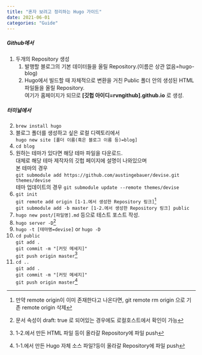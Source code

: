 ```yaml
---
title: "혼자 보려고 정리하는 Hugo 가이드"
date: 2021-06-01
categories: "Guide"
---
```

##### Github에서
1. 두개의 Repository 생성
    1. 발행할 블로그의 기본 데이터들을 올릴 Repository.(이름은 상관 없음=hugo-blog)
    2. Hugo에서 빌드할 때 자체적으로 변환을 거친 Public 폴더 안의 생성된 HTML 파일들을 올릴 Repository.  
    여기가 홈페이지가 되므로 **[깃헙 아이디=rvngithub].github.io** 로 생성.


##### 터미널에서
2. ```brew install hugo```
3. 블로그 폴더를 생성하고 싶은 로컬 디렉토리에서  
```hugo new site [폴더 이름(혹은 블로그 이름 등)=blog]```
4. ```cd blog```
5. 원하는 테마가 있다면 해당 테마 파일을 다운로드.  
대체로 해당 테마 제작자의 깃헙 페이지에 설명이 나와있으며  
본 테마의 경우  
```git submodule add https://github.com/austingebauer/devise.git themes/devise```  
테마 업데이트의 경우 ```git submodule update --remote themes/devise```
6. ```git init```  
```git remote add origin [1-1.에서 생성한 Repository 링크]```[^1]  
```git submodule add -b master [1-2.에서 생성한 Repository 링크] public```
7. ```hugo new post/[파일명].md``` 등으로 테스트 포스트 작성.
8. ```hugo server -D```[^2]
9. ```hugo -t [테마명=devise]``` or ```hugo -D```
10. ```cd public```  
```git add .```  
```git commit -m "[커밋 메세지]"```  
```git push origin master```[^3]
11. ```cd ..```  
```git add .```  
```git commit -m "[커밋 메세지]"```  
```git push origin master```[^4]

[^1]: 만약 remote origin이 이미 존재한다고 나온다면, git remote rm origin 으로 기존 remote origin 삭제
[^2]: 문서 속성이 draft: true 로 되어있는 경우에도 로컬호스트에서 확인이 가능
[^3]: 1-2.에서 만든 HTML 파일 등이 올라갈 Repository에 파일 push
[^4]: 1-1.에서 만든 Hugo 자체 소스 파일?등이 올라갈 Repository에 파일 push

